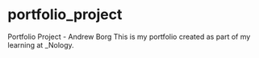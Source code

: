 # portfolio_project
Portfolio Project - Andrew Borg
This is my portfolio created as part of my learning at _Nology.
